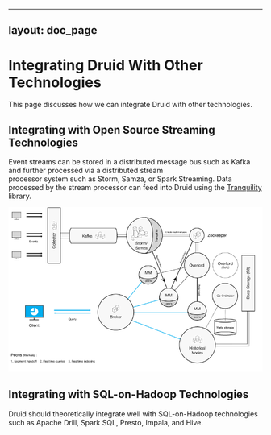 <!--
  ~ Licensed to the Apache Software Foundation (ASF) under one
  ~ or more contributor license agreements.  See the NOTICE file
  ~ distributed with this work for additional information
  ~ regarding copyright ownership.  The ASF licenses this file
  ~ to you under the Apache License, Version 2.0 (the
  ~ "License"); you may not use this file except in compliance
  ~ with the License.  You may obtain a copy of the License at
  ~
  ~   http://www.apache.org/licenses/LICENSE-2.0
  ~
  ~ Unless required by applicable law or agreed to in writing,
  ~ software distributed under the License is distributed on an
  ~ "AS IS" BASIS, WITHOUT WARRANTIES OR CONDITIONS OF ANY
  ~ KIND, either express or implied.  See the License for the
  ~ specific language governing permissions and limitations
  ~ under the License.
  -->

---
layout: doc_page
---
# Integrating Druid With Other Technologies

This page discusses how we can integrate Druid with other technologies. 

## Integrating with Open Source Streaming Technologies

Event streams can be stored in a distributed message bus such as Kafka and further processed via a distributed stream  
processor system such as Storm, Samza, or Spark Streaming. Data processed by the stream processor can feed into Druid using 
the [Tranquility](https://github.com/druid-io/tranquility) library.

<img src="../../img/druid-production.png" width="800"/>

## Integrating with SQL-on-Hadoop Technologies

Druid should theoretically integrate well with SQL-on-Hadoop technologies such as Apache Drill, Spark SQL, Presto, Impala, and Hive.
